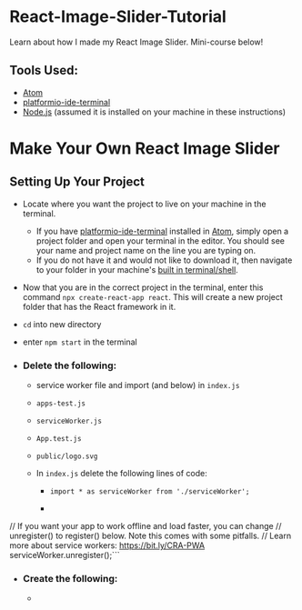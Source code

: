 # React-Image-Slider-Tutorial
Learn about how I made my React Image Slider. Mini-course below!

## Tools Used:
- [Atom](https://atom.io/)
- [platformio-ide-terminal](https://atom.io/packages/platformio-ide-terminal)
- [Node.js](https://nodejs.org/en/) (assumed it is installed on your machine in these instructions)



# Make Your Own React Image Slider

## Setting Up Your Project

<!-- - [Clone this project](https://help.github.com/en/github/creating-cloning-and-archiving-repositories/cloning-a-repository) onto your own machine. -->

- Locate where you want the project to live on your machine in the terminal.
  - If you have [platformio-ide-terminal](https://atom.io/packages/platformio-ide-terminal) installed in [Atom](https://atom.io/), simply open a project folder and open your terminal in the editor. You should see your name and project name on the line you are typing on.
  - If you do not have it and would not like to download it, then navigate to your folder in your machine's [built in terminal/shell](https://www.macworld.com/article/2042378/master-the-command-line-navigating-files-and-folders.html).


- Now that you are in the correct project in the terminal, enter this command `npx create-react-app react`. This will create a new project folder that has the React framework in it.

- `cd` into new directory

- enter `npm start` in the terminal

- ### Delete the following:
  - service worker file and import (and below) in `index.js`

  - `apps-test.js`
  - `serviceWorker.js`
  - `App.test.js`
  - `public/logo.svg`
  - In `index.js` delete the following lines of code:
    - `import * as serviceWorker from './serviceWorker';`
    - ```
// If you want your app to work offline and load faster, you can change
// unregister() to register() below. Note this comes with some pitfalls.
// Learn more about service workers: https://bit.ly/CRA-PWA
serviceWorker.unregister();```


- ### Create the following:
  - 
